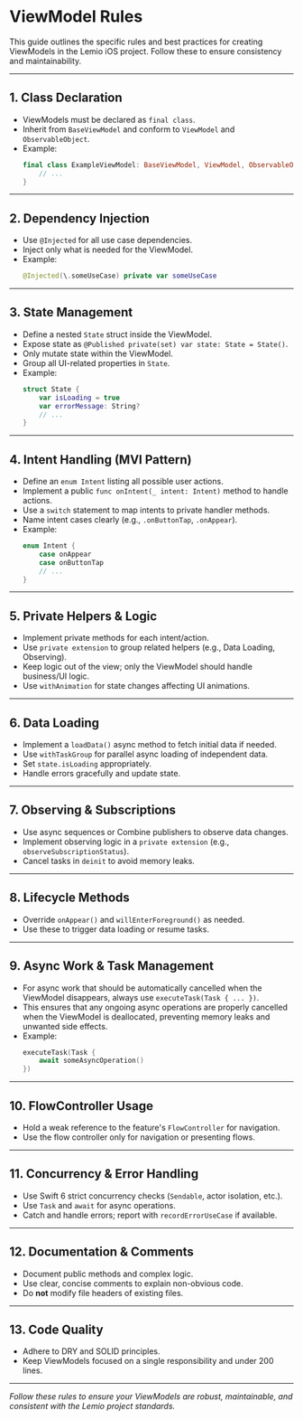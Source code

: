 # ViewModel Rules

This guide outlines the specific rules and best practices for creating ViewModels in the Lemio iOS project. Follow these to ensure consistency and maintainability.

---

## 1. **Class Declaration**
- ViewModels must be declared as `final class`.
- Inherit from `BaseViewModel` and conform to `ViewModel` and `ObservableObject`.
- Example:
  ```swift
  final class ExampleViewModel: BaseViewModel, ViewModel, ObservableObject {
      // ...
  }
  ```

---

## 2. **Dependency Injection**
- Use `@Injected` for all use case dependencies.
- Inject only what is needed for the ViewModel.
- Example:
  ```swift
  @Injected(\.someUseCase) private var someUseCase
  ```

---

## 3. **State Management**
- Define a nested `State` struct inside the ViewModel.
- Expose state as `@Published private(set) var state: State = State()`.
- Only mutate state within the ViewModel.
- Group all UI-related properties in `State`.
- Example:
  ```swift
  struct State {
      var isLoading = true
      var errorMessage: String?
      // ...
  }
  ```

---

## 4. **Intent Handling (MVI Pattern)**
- Define an `enum Intent` listing all possible user actions.
- Implement a public `func onIntent(_ intent: Intent)` method to handle actions.
- Use a `switch` statement to map intents to private handler methods.
- Name intent cases clearly (e.g., `.onButtonTap`, `.onAppear`).
- Example:
  ```swift
  enum Intent {
      case onAppear
      case onButtonTap
      // ...
  }
  ```

---

## 5. **Private Helpers & Logic**
- Implement private methods for each intent/action.
- Use `private extension` to group related helpers (e.g., Data Loading, Observing).
- Keep logic out of the view; only the ViewModel should handle business/UI logic.
- Use `withAnimation` for state changes affecting UI animations.

---

## 6. **Data Loading**
- Implement a `loadData()` async method to fetch initial data if needed.
- Use `withTaskGroup` for parallel async loading of independent data.
- Set `state.isLoading` appropriately.
- Handle errors gracefully and update state.

---

## 7. **Observing & Subscriptions**
- Use async sequences or Combine publishers to observe data changes.
- Implement observing logic in a `private extension` (e.g., `observeSubscriptionStatus`).
- Cancel tasks in `deinit` to avoid memory leaks.

---

## 8. **Lifecycle Methods**
- Override `onAppear()` and `willEnterForeground()` as needed.
- Use these to trigger data loading or resume tasks.

---

## 9. **Async Work & Task Management**
- For async work that should be automatically cancelled when the ViewModel disappears, always use `executeTask(Task { ... })`.
- This ensures that any ongoing async operations are properly cancelled when the ViewModel is deallocated, preventing memory leaks and unwanted side effects.
- Example:
  ```swift
  executeTask(Task {
      await someAsyncOperation()
  })
  ```

---

## 10. **FlowController Usage**
- Hold a weak reference to the feature's `FlowController` for navigation.
- Use the flow controller only for navigation or presenting flows.

---

## 11. **Concurrency & Error Handling**
- Use Swift 6 strict concurrency checks (`Sendable`, actor isolation, etc.).
- Use `Task` and `await` for async operations.
- Catch and handle errors; report with `recordErrorUseCase` if available.

---

## 12. **Documentation & Comments**
- Document public methods and complex logic.
- Use clear, concise comments to explain non-obvious code.
- Do **not** modify file headers of existing files.

---

## 13. **Code Quality**
- Adhere to DRY and SOLID principles.
- Keep ViewModels focused on a single responsibility and under 200 lines.

---

*Follow these rules to ensure your ViewModels are robust, maintainable, and consistent with the Lemio project standards.* 